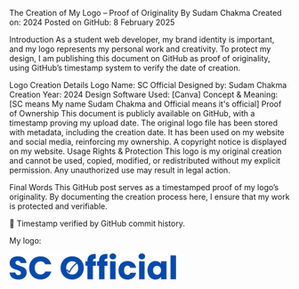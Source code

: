 The Creation of My Logo – Proof of Originality
By Sudam Chakma
Created on: 2024
Posted on GitHub: 8 February 2025

Introduction
As a student web developer, my brand identity is important, and my logo represents my personal work and creativity. To protect my design, I am publishing this document on GitHub as proof of originality, using GitHub’s timestamp system to verify the date of creation.

Logo Creation Details
Logo Name: SC Official
Designed by: Sudam Chakma
Creation Year: 2024
Design Software Used: [Canva]
Concept & Meaning: [SC means My name Sudam Chakma and Official means it's official]
Proof of Ownership
This document is publicly available on GitHub, with a timestamp proving my upload date.
The original logo file has been stored with metadata, including the creation date.
It has been used on my website and social media, reinforcing my ownership.
A copyright notice is displayed on my website.
Usage Rights & Protection
This logo is my original creation and cannot be used, copied, modified, or redistributed without my explicit permission. Any unauthorized use may result in legal action.

Final Words
This GitHub post serves as a timestamped proof of my logo’s originality. By documenting the creation process here, I ensure that my work is protected and verifiable.

🚀 Timestamp verified by GitHub commit history.

My logo:

<img src="SC_Official-300x48 .png">
